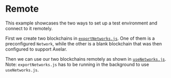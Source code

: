 # Remote
This example showcases the two ways to set up a test environment and connect to it remotely.

First we create two blockchains in [`exportNetworks.js`](exportNetworks.js). One of them is a preconfigured `Network`, while the other is a blank blockchain that was then configured to support Axelar.

Then we can use our two blockchains remotely as shown in [`useNetworks.js`](useNetworks.js).
Note: `exportNetworks.js` has to be running in the background to use `useNetworks.js`.

